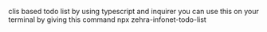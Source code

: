 clis based todo list
by using typescript and inquirer
you can use this on your terminal by giving this command
npx zehra-infonet-todo-list
